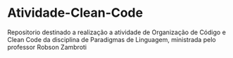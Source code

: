 # Atividade-Clean-Code
Repositorio destinado a realização a atividade de Organização de Código e Clean Code da disciplina de Paradigmas de Linguagem, ministrada pelo professor Robson Zambroti

